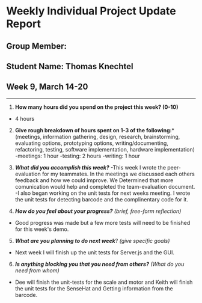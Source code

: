 # Weekly Individual Project Update Report
## Group Member:
## Student Name: Thomas Knechtel
## Week 9, March 14-20
____________________
1. **How many hours did you spend on the project this week? (0-10)**
- 4 hours
2. **Give rough breakdown of hours spent on 1-3 of the following:***
   (meetings, information gathering, design, research, brainstorming, evaluating options, prototyping options, writing/documenting, refactoring, testing, software implementation, hardware implementation)
  -meetings: 1 hour
  -testing: 2 hours
  -writing: 1 hour
3. ***What did you accomplish this week?***
  -This week I wrote the peer-evaluation for my teammates. In the meetings we discussed each others feedback and how we could improve. We Determined that more comunication
  would help and completed the team-evaluation document.
  -I also began working on the unit tests for next weeks meeting. I wrote the unit tests for detecting barcode and the complinentary code for it. 
   
4. ***How do you feel about your progress?*** _(brief, free-form reflection)_
  - Good progress was made but a few more tests will need to be finished for this week's demo.
5. ***What are you planning to do next week***? _(give specific goals)_
  - Next week I will finish up the unit tests for Server.js and the GUI.
6. ***Is anything blocking you that you need from others?*** _(What do you need from whom)_
  - Dee will finish the unit-tests for the scale and motor and Keith will finish the unit tests for the SenseHat and Getting information from the barcode.
